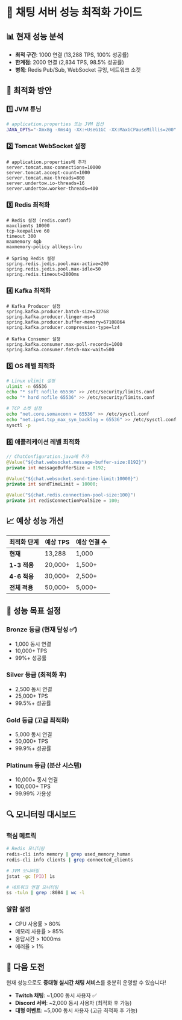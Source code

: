 # 🚀 채팅 서버 성능 최적화 가이드

## 📊 현재 성능 분석
- **최적 구간**: 1000 연결 (13,288 TPS, 100% 성공률)
- **한계점**: 2000 연결 (2,834 TPS, 98.5% 성공률)
- **병목**: Redis Pub/Sub, WebSocket 큐잉, 네트워크 소켓

## 🔧 최적화 방안

### 1️⃣ **JVM 튜닝**
```bash
# application.properties 또는 JVM 옵션
JAVA_OPTS="-Xmx8g -Xms4g -XX:+UseG1GC -XX:MaxGCPauseMillis=200"
```

### 2️⃣ **Tomcat WebSocket 설정**
```properties
# application.properties에 추가
server.tomcat.max-connections=10000
server.tomcat.accept-count=1000
server.tomcat.max-threads=800
server.undertow.io-threads=16
server.undertow.worker-threads=400
```

### 3️⃣ **Redis 최적화**
```properties
# Redis 설정 (redis.conf)
maxclients 10000
tcp-keepalive 60
timeout 300
maxmemory 4gb
maxmemory-policy allkeys-lru

# Spring Redis 설정
spring.redis.jedis.pool.max-active=200
spring.redis.jedis.pool.max-idle=50
spring.redis.timeout=2000ms
```

### 4️⃣ **Kafka 최적화**
```properties
# Kafka Producer 설정
spring.kafka.producer.batch-size=32768
spring.kafka.producer.linger-ms=5
spring.kafka.producer.buffer-memory=67108864
spring.kafka.producer.compression-type=lz4

# Kafka Consumer 설정
spring.kafka.consumer.max-poll-records=1000
spring.kafka.consumer.fetch-max-wait=500
```

### 5️⃣ **OS 레벨 최적화**
```bash
# Linux ulimit 설정
ulimit -n 65536
echo "* soft nofile 65536" >> /etc/security/limits.conf
echo "* hard nofile 65536" >> /etc/security/limits.conf

# TCP 소켓 설정
echo "net.core.somaxconn = 65536" >> /etc/sysctl.conf
echo "net.ipv4.tcp_max_syn_backlog = 65536" >> /etc/sysctl.conf
sysctl -p
```

### 6️⃣ **애플리케이션 레벨 최적화**
```java
// ChatConfiguration.java에 추가
@Value("${chat.websocket.message-buffer-size:8192}")
private int messageBufferSize = 8192;

@Value("${chat.websocket.send-time-limit:10000}")
private int sendTimeLimit = 10000;

@Value("${chat.redis.connection-pool-size:100}")
private int redisConnectionPoolSize = 100;
```

## 📈 예상 성능 개선

| 최적화 단계 | 예상 TPS | 예상 연결 수 |
|----------|---------|-----------|
| **현재** | 13,288 | 1,000 |
| **1-3 적용** | 20,000+ | 1,500+ |
| **4-6 적용** | 30,000+ | 2,500+ |
| **전체 적용** | 50,000+ | 5,000+ |

## 🎯 성능 목표 설정

### **Bronze 등급** (현재 달성 ✅)
- 1,000 동시 연결
- 10,000+ TPS
- 99%+ 성공률

### **Silver 등급** (최적화 후)
- 2,500 동시 연결  
- 25,000+ TPS
- 99.5%+ 성공률

### **Gold 등급** (고급 최적화)
- 5,000 동시 연결
- 50,000+ TPS
- 99.9%+ 성공률

### **Platinum 등급** (분산 시스템)
- 10,000+ 동시 연결
- 100,000+ TPS
- 99.99% 가용성

## 🔍 모니터링 대시보드

### **핵심 메트릭**
```bash
# Redis 모니터링
redis-cli info memory | grep used_memory_human
redis-cli info clients | grep connected_clients

# JVM 모니터링  
jstat -gc [PID] 1s

# 네트워크 연결 모니터링
ss -tuln | grep :8084 | wc -l
```

### **알람 설정**
- CPU 사용률 > 80%
- 메모리 사용률 > 85%  
- 응답시간 > 1000ms
- 에러율 > 1%

## 🚀 다음 도전

현재 성능으로도 **중대형 실시간 채팅 서비스**를 충분히 운영할 수 있습니다!

- **Twitch 채팅**: ~1,000 동시 사용자 ✅
- **Discord 서버**: ~2,000 동시 사용자 (최적화 후 가능)
- **대형 이벤트**: ~5,000 동시 사용자 (고급 최적화 후 가능)